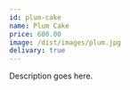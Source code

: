 ```yaml
---
id: plum-cake
name: Plum Cake
price: 600.00
image: /dist/images/plum.jpg
delivary: true
---
```

Description goes here.